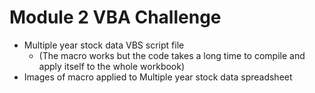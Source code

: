 # Module 2 VBA Challenge

* Multiple year stock data VBS script file
   * (The macro works but the code takes a long time to compile and apply itself to the whole workbook)
* Images of macro applied to Multiple year stock data spreadsheet
